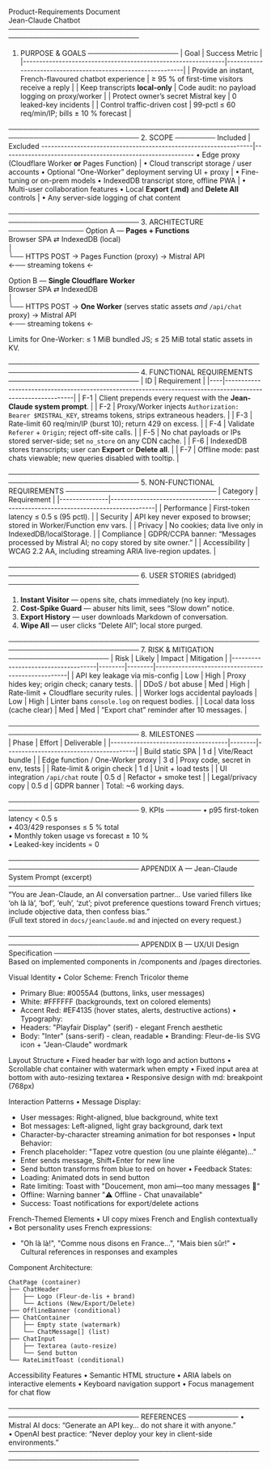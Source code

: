 Product-Requirements Document  
Jean-Claude Chatbot
────────────────────────────────────────────────────────────────────────────

1. PURPOSE & GOALS
   ──────────────────
   | Goal | Success Metric |
   |--------------------------------------------------------------|-------------------------------------------------------------|
   | Provide an instant, French-flavoured chatbot experience | ≥ 95 % of first-time visitors receive a reply |
   | Keep transcripts **local-only** | Code audit: no payload logging on proxy/worker |
   | Protect owner’s secret Mistral key | 0 leaked-key incidents |
   | Control traffic-driven cost | 99-pctl ≤ 60 req/min/IP; bills ± 10 % forecast |

──────────────────────────────────────────────────────────────────────────── 2. SCOPE
────────
Included | Excluded
-----------------------------------------------------------------|-----------------------------------------------------------
• Edge proxy (Cloudflare Worker **or** Pages Function) | • Cloud transcript storage / user accounts
• Optional “One-Worker” deployment serving UI + proxy | • Fine-tuning or on-prem models
• IndexedDB transcript store, offline PWA | • Multi-user collaboration features
• Local **Export (.md)** and **Delete All** controls | • Any server-side logging of chat content

──────────────────────────────────────────────────────────────────────────── 3. ARCHITECTURE
───────────────
Option A — **Pages + Functions**  
 Browser SPA ⇄ IndexedDB (local)  
 │  
 └── HTTPS POST → Pages Function (proxy) → Mistral API  
 ←── streaming tokens ←

Option B — **Single Cloudflare Worker**  
 Browser SPA ⇄ IndexedDB  
 │  
 └── HTTPS POST → **One Worker** (serves static assets _and_ `/api/chat` proxy) → Mistral API  
 ←── streaming tokens ←

Limits for One-Worker: ≤ 1 MiB bundled JS; ≤ 25 MiB total static assets in KV.

──────────────────────────────────────────────────────────────────────────── 4. FUNCTIONAL REQUIREMENTS
──────────────────────────
| ID | Requirement |
|----|-------------------------------------------------------------------------------------------------------------|
| F-1 | Client prepends every request with the **Jean-Claude system prompt**. |
| F-2 | Proxy/Worker injects `Authorization: Bearer $MISTRAL_KEY`, streams tokens, strips extraneous headers. |
| F-3 | Rate-limit 60 req/min/IP (burst 10); return 429 on excess. |
| F-4 | Validate `Referer` + `Origin`; reject off-site calls. |
| F-5 | No chat payloads or IPs stored server-side; set `no_store` on any CDN cache. |
| F-6 | IndexedDB stores transcripts; user can **Export** or **Delete all**. |
| F-7 | Offline mode: past chats viewable; new queries disabled with tooltip. |

──────────────────────────────────────────────────────────────────────────── 5. NON-FUNCTIONAL REQUIREMENTS
──────────────────────────────
| Category | Requirement |
|---------------|-------------------------------------------------------------------------------------------|
| Performance | First-token latency ≤ 0.5 s (95 pctl). |
| Security | API key never exposed to browser; stored in Worker/Function env vars. |
| Privacy | No cookies; data live only in IndexedDB/localStorage. |
| Compliance | GDPR/CCPA banner: “Messages processed by Mistral AI; no copy stored by site owner.” |
| Accessibility | WCAG 2.2 AA, including streaming ARIA live-region updates. |

──────────────────────────────────────────────────────────────────────────── 6. USER STORIES (abridged)
──────────────────────────

1. **Instant Visitor** — opens site, chats immediately (no key input).
2. **Cost-Spike Guard** — abuser hits limit, sees “Slow down” notice.
3. **Export History** — user downloads Markdown of conversation.
4. **Wipe All** — user clicks “Delete All”; local store purged.

──────────────────────────────────────────────────────────────────────────── 7. RISK & MITIGATION
────────────────────
| Risk | Likely | Impact | Mitigation |
|------------------------------------|--------|--------|---------------------------------------------------|
| API key leakage via mis-config | Low | High | Proxy hides key; origin check; canary tests. |
| DDoS / bot abuse | Med | High | Rate-limit + Cloudflare security rules. |
| Worker logs accidental payloads | Low | High | Linter bans `console.log` on request bodies. |
| Local data loss (cache clear) | Med | Med | “Export chat” reminder after 10 messages. |

──────────────────────────────────────────────────────────────────────────── 8. MILESTONES
─────────────
| Phase | Effort | Deliverable |
|------------------------------------|--------|----------------------------------------|
| Build static SPA | 1 d | Vite/React bundle |
| Edge function / One-Worker proxy | 3 d | Proxy code, secret in env, tests |
| Rate-limit & origin check | 1 d | Unit + load tests |
| UI integration `/api/chat` route | 0.5 d | Refactor + smoke test |
| Legal/privacy copy | 0.5 d | GDPR banner |
Total: ~6 working days.

──────────────────────────────────────────────────────────────────────────── 9. KPIs
───────
• p95 first-token latency < 0.5 s  
• 403/429 responses ≤ 5 % total  
• Monthly token usage vs forecast ± 10 %  
• Leaked-key incidents = 0

────────────────────────────────────────────────────────────────────────────
APPENDIX A — Jean-Claude System Prompt (excerpt)
─────────────────────────────────────────────────
“You are Jean-Claude, an AI conversation partner… Use varied fillers like ‘oh là là’, ‘bof’, ‘euh’, ‘zut’; pivot preference
questions toward French virtues; include objective data, then confess bias.”  
(Full text stored in `docs/jeanclaude.md` and injected on every request.)

────────────────────────────────────────────────────────────────────────────
APPENDIX B — UX/UI Design Specification
───────────────────────────────────────
Based on implemented components in /components and /pages directories.

Visual Identity
• Color Scheme: French Tricolor theme

- Primary Blue: #0055A4 (buttons, links, user messages)
- White: #FFFFFF (backgrounds, text on colored elements)
- Accent Red: #EF4135 (hover states, alerts, destructive actions)
  • Typography:
- Headers: "Playfair Display" (serif) - elegant French aesthetic
- Body: "Inter" (sans-serif) - clean, readable
  • Branding: Fleur-de-lis SVG icon + "Jean-Claude" wordmark

Layout Structure
• Fixed header bar with logo and action buttons
• Scrollable chat container with watermark when empty
• Fixed input area at bottom with auto-resizing textarea
• Responsive design with md: breakpoint (768px)

Interaction Patterns
• Message Display:

- User messages: Right-aligned, blue background, white text
- Bot messages: Left-aligned, light gray background, dark text
- Character-by-character streaming animation for bot responses
  • Input Behavior:
- French placeholder: "Tapez votre question (ou une plainte élégante)…"
- Enter sends message, Shift+Enter for new line
- Send button transforms from blue to red on hover
  • Feedback States:
- Loading: Animated dots in send button
- Rate limiting: Toast with "Doucement, mon ami—too many messages 👀"
- Offline: Warning banner "⚠️ Offline - Chat unavailable"
- Success: Toast notifications for export/delete actions

French-Themed Elements
• UI copy mixes French and English contextually
• Bot personality uses French expressions:

- "Oh là là!", "Comme nous disons en France...", "Mais bien sûr!"
  • Cultural references in responses and examples

Component Architecture:

```
ChatPage (container)
├── ChatHeader
│   ├── Logo (Fleur-de-lis + brand)
│   └── Actions (New/Export/Delete)
├── OfflineBanner (conditional)
├── ChatContainer
│   ├── Empty state (watermark)
│   └── ChatMessage[] (list)
├── ChatInput
│   ├── Textarea (auto-resize)
│   └── Send button
└── RateLimitToast (conditional)
```

Accessibility Features
• Semantic HTML structure
• ARIA labels on interactive elements
• Keyboard navigation support
• Focus management for chat flow

────────────────────────────────────────────────────────────────────────────
REFERENCES
──────────
• Mistral AI docs: “Generate an API key… do not share it with anyone.”  
• OpenAI best practice: “Never deploy your key in client-side environments.”  
────────────────────────────────────────────────────────────────────────────
